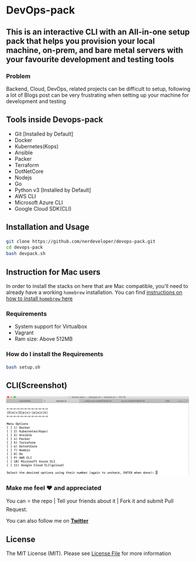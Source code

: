 # DevOps-pack

## This is an interactive CLI with an All-in-one setup pack that helps you provision your local machine, on-prem, and bare metal servers with your favourite development and testing tools

### Problem

Backend, Cloud, DevOps, related projects can be difficult to setup, following a lot of Blogs post can be very frustrating when setting up your machine for development and testing

## Tools inside Devops-pack

- Git [Installed by Default]
- Docker
- Kubernetes(Kops)
- Ansible
- Packer
- Terraform
- DotNetCore
- Nodejs
- Go
- Python v3 [Installed by Default]
- AWS CLI
- Microsoft Azure CLI
- Google Cloud SDK(CLI)

## Installation and Usage

```bash
git clone https://github.com/nerdeveloper/devops-pack.git
cd devops-pack
bash devpack.sh
```

## Instruction for Mac users

In order to install the stacks on here that are Mac compatible, you'll need to already have a working `homebrew` installation.
You can find [instructions on how to install `homebrew` here](https://www.howtogeek.com/211541/homebrew-for-os-x-easily-installs-desktop-apps-and-terminal-utilities/)

### Requirements

- System support for Virtualbox
- Vagrant
- Ram size: Above 512MB

### How do I install the Requirements

```bash
bash setup.sh
```

## CLI(Screenshot)

  <img src="https://github.com/nerdeveloper/devops-pack/blob/master/images/shot.png" alt="Screenshot of the menu" title="Screenshot of Stacks" width="500" >

### Make me feel :heart: and appreciated

You can :star: the repo | Tell your friends about it | Fork it and submit Pull Request.

You can also follow me on **[Twitter](https://twitter.com/_nerdeveloper)**

## License

The MIT License (MIT). Please see [License File](LICENSE) for more information
